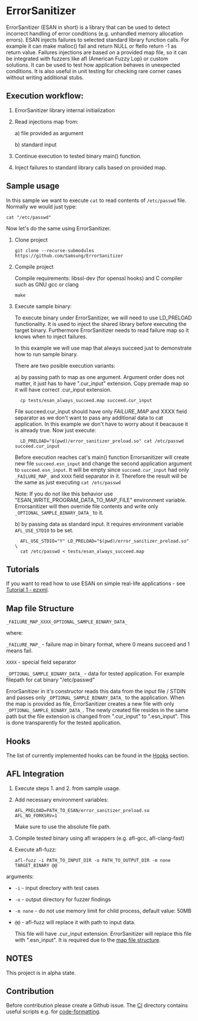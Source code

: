 # ErrorSanitizer
ErrorSanitizer (ESAN in short) is a library that can be used to detect incorrect handling of error conditions (e.g. unhandled memory allocation errors).
ESAN injects failures to selected standard library function calls.
For example it can make malloc() fail and return NULL or ftello return -1 as return value.
Failures injections are based on a provided map file, so it can be integrated with fuzzers like afl (American Fuzzy Lop) or custom solutions.
It can be used to test how application behaves in unexpected conditions.
It is also useful in unit testing for checking rare corner cases without writing additional stubs.

## Execution workflow:
1. ErrorSanitizer library internal initialization
2. Read injections map from:

    a) file provided as argument

    b) standard input
3. Continue execution to tested binary main() function.
4. Inject failures to standard library calls based on provided map.

## Sample usage

In this sample we want to execute `cat` to read contents of `/etc/passwd` file.
Normally we would just type:
   ```shell
   cat "/etc/passwd"
   ```
Now let's do the same using ErrorSanitizer.

1. Clone project
   ```shell
   git clone --recurse-submodules https://github.com/Samsung/ErrorSanitizer
   ```
2. Compile project

   Compile requirements: libssl-dev (for openssl hooks) and C compiler such as GNU gcc or clang

    ```shell
    make
    ```

3. Execute sample binary:

   To execute binary under ErrorSanitizer, we will need to use LD_PRELOAD functionality.
   It is used to inject the shared library before executing the target binary.
   Furthermore ErrorSanitizer needs to read failure map so it knows when to inject failures.

   In this example we will use map that always succeed just to demonstrate how to run sample binary.

   There are two posible execution variants:

    a) by passing path to map as one argument.
	Argument order does not matter, it just has to have ".cur_input" extension.
    Copy premade map so it will have correct .cur_input extension.
    ```
      cp tests/esan_always_succeed.map succeed.cur_input
    ```
    File succeed.cur_input should have only _FAILURE_MAP_ and XXXX field separator
	as we don't want to pass any additional data to cat application.
    In this example we don't have to worry about it beacause it is already true.
    Now just execute:
    ```shell
      LD_PRELOAD="$(pwd)/error_sanitizer_preload.so" cat /etc/passwd succeed.cur_input
    ```
    Before execution reaches cat's main() function Errorsanitizer will create new file `succeed.esn_input`
    and change the second application argument to `succeed.esn_input`.
    It will be empty since `succeed.cur_input` had only `_FAILURE_MAP_` and `XXXX` field separator in it.
    Therefore the result will be the same as just executing `cat /etc/passwd`

    Note: If you do not like this behavior use "ESAN_WRITE_PROGRAM_DATA_TO_MAP_FILE" environment
	variable. Errorsanitizer will then override file contents and write only
	`_OPTIONAL_SAMPLE_BINARY_DATA_` to it.

    b) by passing data as standard input. It requires environment variable `AFL_USE_STDIO` to be set.

    ```shell
      AFL_USE_STDIO="Y" LD_PRELOAD="$(pwd)/error_sanitizer_preload.so" \
      cat /etc/passwd < tests/esan_always_succeed.map
    ```

## Tutorials

If you want to read how to use ESAN on simple real-life applications - see [Tutorial 1 - ezxml](./doc/tutorial_000/desc.md).

## Map file Structure

`_FAILURE_MAP_XXXX_OPTIONAL_SAMPLE_BINARY_DATA_`

where:

`_FAILURE_MAP_` - failure map in binary format, where 0 means succeed and 1 means fail.

`XXXX` - special field separator

`_OPTIONAL_SAMPLE_BINARY_DATA_` - data for tested application. For example filepath for cat binary "/etc/passwd"

ErrorSanitizer in it's constructor reads this data from the input file / STDIN
and passes only `_OPTIONAL_SAMPLE_BINARY_DATA_` to the application.
When the map is provided as file, ErrorSanitizer creates a new file with only `_OPTIONAL_SAMPLE_BINARY_DATA_`.
The newly created file resides in the same path but the file extension is changed from ".cur_input" to ".esn_input".
This is done transparently for the tested application.

## Hooks
The list of currently implemented hooks can be found in the [Hooks](./doc/Hooks.md) section.

## AFL Integration
1. Execute steps 1. and 2. from sample usage.
2. Add necessary environment variables:
   ```shell
   AFL_PRELOAD=PATH_TO_ESAN/error_sanitizer_preload.so
   AFL_NO_FORKSRV=1
   ```
   Make sure to use the absolute file path.

3. Compile tested binary using afl wrappers (e.g. afl-gcc, afl-clang-fast)
4. Execute afl-fuzz:
   ```shell
   afl-fuzz -i PATH_TO_INPUT_DIR -o PATH_TO_OUTPUT_DIR -m none TARGET_BINARY @@
   ```
arguments:


*  `-i` - input directory with test cases
*  `-o` - output directory for fuzzer findings
*  `-m none` - do not use memory limit for child process, default value: 50MB
*  `@@` - afl-fuzz will replace it with path to input data.

   This file will have .cur_input extension.
ErrorSanitizer will replace this file with ".esn_input". It is required due to the [map file structure](#map-file-structure).

## NOTES
This project is in alpha state.

## Contribution
Before contribution please create a Github issue.
The [CI](./ci) directory contains useful scripts e.g. for [code-formatting](./ci/run-clang-format.sh).
